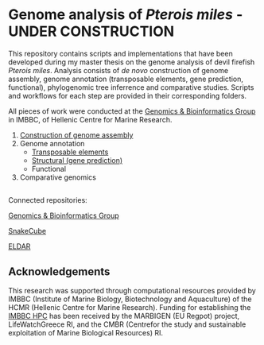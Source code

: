 # Genome analysis of *Pterois miles* - UNDER CONSTRUCTION
This repository contains scripts and implementations that have been developed during my master thesis on the genome analysis of devil firefish *Pterois miles*. Analysis consists of *de novo* construction of genome assembly, genome annotation (transposable elements, gene prediction, functional), phylogenomic tree inferrence and comparative studies. Scripts and workflows for each step are provided in their corresponding folders.

All pieces of work were conducted at the [Genomics & Bioinformatics Group](https://genomenerds.her.hcmr.gr/) in IMBBC, of Hellenic Centre for Marine Research.

1. [Construction of genome assembly](https://github.com/genomenerds/SnakeCube)
3. Genome annotation
    - [Transposable elements](https://github.com/ckitsoulis/Pterois-miles-Genome/tree/main/TE_annotation)
    - [Structural (gene prediction)](https://github.com/ckitsoulis/Pterois-miles-Genome/tree/main/Structural_annotation)
    - Functional
5. Comparative genomics


## 
Connected repositories:

[Genomics & Bioinformatics Group](https://github.com/genomenerds)

[SnakeCube](https://github.com/genomenerds/SnakeCube)

[ELDAR](https://github.com/ckitsoulis/ELDAR)


## Acknowledgements
This research was supported through computational resources provided by IMBBC (Institute of Marine Biology, Biotechnology and Aquaculture) of the HCMR (Hellenic Centre for Marine Research). Funding for establishing the [IMBBC HPC](https://hpc.hcmr.gr/) has been received by the MARBIGEN (EU Regpot) project, LifeWatchGreece RI, and the CMBR (Centrefor the study and sustainable exploitation of Marine Biological Resources) RI.
